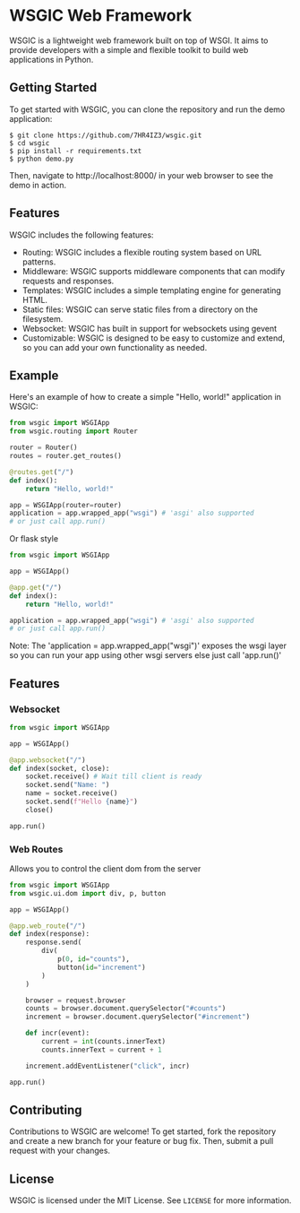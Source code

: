 
# WSGIC Web Framework

WSGIC is a lightweight web framework built on top of WSGI. It aims to provide developers with a simple and flexible toolkit to build web applications in Python.

## Getting Started

To get started with WSGIC, you can clone the repository and run the demo application:

```
$ git clone https://github.com/7HR4IZ3/wsgic.git
$ cd wsgic
$ pip install -r requirements.txt
$ python demo.py
```

Then, navigate to http://localhost:8000/ in your web browser to see the demo in action.

## Features

WSGIC includes the following features:

- Routing: WSGIC includes a flexible routing system based on URL patterns.
- Middleware: WSGIC supports middleware components that can modify requests and responses.
- Templates: WSGIC includes a simple templating engine for generating HTML.
- Static files: WSGIC can serve static files from a directory on the filesystem.
- Websocket: WSGIC has built in support for websockets using gevent
- Customizable: WSGIC is designed to be easy to customize and extend, so you can add your own functionality as needed.

## Example

Here's an example of how to create a simple "Hello, world!" application in WSGIC:

```python
from wsgic import WSGIApp
from wsgic.routing import Router

router = Router()
routes = router.get_routes()

@routes.get("/")
def index():
    return "Hello, world!"

app = WSGIApp(router=router)
application = app.wrapped_app("wsgi") # 'asgi' also supported
# or just call app.run()
```

Or flask style
```python
from wsgic import WSGIApp

app = WSGIApp()

@app.get("/")
def index():
    return "Hello, world!"

application = app.wrapped_app("wsgi") # 'asgi' also supported
# or just call app.run()
```

Note: The 'application = app.wrapped_app("wsgi")' exposes the wsgi layer so you can run your app using other wsgi servers
else just call 'app.run()'

## Features

### Websocket
```python
from wsgic import WSGIApp

app = WSGIApp()

@app.websocket("/")
def index(socket, close):
    socket.receive() # Wait till client is ready
    socket.send("Name: ")
    name = socket.receive()
    socket.send(f"Hello {name}")
    close()

app.run()
```

### Web Routes
Allows you to control the client dom from the server

```python
from wsgic import WSGIApp
from wsgic.ui.dom import div, p, button

app = WSGIApp()

@app.web_route("/")
def index(response):
    response.send(
        div(
            p(0, id="counts"),
            button(id="increment")
        )
    )

    browser = request.browser
    counts = browser.document.querySelector("#counts")
    increment = browser.document.querySelector("#increment")

    def incr(event):
        current = int(counts.innerText)
        counts.innerText = current + 1

    increment.addEventListener("click", incr)

app.run()
```


## Contributing

Contributions to WSGIC are welcome! To get started, fork the repository and create a new branch for your feature or bug fix. Then, submit a pull request with your changes.

## License

WSGIC is licensed under the MIT License. See `LICENSE` for more information.

